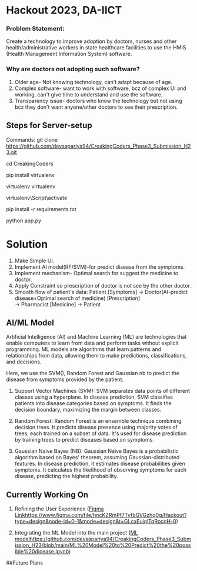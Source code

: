 
# Hackout 2023, DA-IICT

### Problem Statement:   
Create a technology to improve adoption by doctors, nurses and other health/administrative workers in state healthcare facilities to use the HMIS (Health Management Information System) software.

### Why are doctors not adopting such software?
1) Older age- Not knowing technology, can't adapt because of age.
2) Complex software- want to work with software, bcz of complex UI and working, can't give time to understand and use the software.
3) Transparency issue- doctors who know the technology but not using bcz they don't want anyone/other doctors to see their prescription.

## Steps for Server-setup
Commands:
git clone https://github.com/devsapariya94/CreakingCoders_Phase3_Submission_H23.git

cd CreakingCoders

pip install virtualenv

virtualenv virtualenv

virtualenv\Script\activate

pip install -r requirements.txt

python app.py
# Solution
1. Make Simple UI.
2. Implement AI model(RF/SVM)-for predict disease from the symptoms.
3. Implement mechanism- Optimal search for suggest the medicine to doctor. 
4. Apply Constraint so prescription of doctor is not see by the other doctor.
5. Smooth flow of patient's data:
Patient [Symptoms] 
-> 
Doctor(AI-predict disease+Optimal search of medicine) [Prescription]         
->
Pharmacist [Medicine] 
->
Patient 


## AI/ML Model
Artificial Intelligence (AI) and Machine Learning (ML) are technologies that enable computers to learn from data and perform tasks without explicit programming. ML models are algorithms that learn patterns and relationships from data, allowing them to make predictions, classifications, and decisions.

Here, we use the SVM(), Random Forest and Gaussian nb to predict the disease from symptoms provided by the patient.

1. Support Vector Machines (SVM):
SVM separates data points of different classes using a hyperplane. In disease prediction, SVM classifies patients into disease categories based on symptoms. It finds the decision boundary, maximizing the margin between classes.

2. Random Forest:
Random Forest is an ensemble technique combining decision trees. It predicts disease presence using majority votes of trees, each trained on a subset of data. It's used for disease prediction by training trees to predict diseases based on symptoms.

3. Gaussian Naive Bayes (NB):
Gaussian Naive Bayes is a probabilistic algorithm based on Bayes' theorem, assuming Gaussian-distributed features. In disease prediction, it estimates disease probabilities given symptoms. It calculates the likelihood of observing symptoms for each disease, predicting the highest probability.

## Currently Working On

1.  Refining the User Experience ([Figma Link](https://www.figma.com/file/hncKZRmPf7TyfbGVGzhq0g/Hackout?type=design&node-id=0-1&mode=design&t=GLcxEuiqlTqRocqH-0)https://www.figma.com/file/hncKZRmPf7TyfbGVGzhq0g/Hackout?type=design&node-id=0-1&mode=design&t=GLcxEuiqlTqRocqH-0)

2.  Integrating the ML Model into the main project ([ML model](https://github.com/devsapariya94/CreakingCoders_Phase3_Submission_H23/blob/main/ML%20Model%20to%20Predict%20the%20possible%20dicease.ipynb)https://github.com/devsapariya94/CreakingCoders_Phase3_Submission_H23/blob/main/ML%20Model%20to%20Predict%20the%20possible%20dicease.ipynb)

##Future Plans
